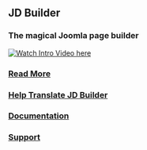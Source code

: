 ## JD Builder
### The magical Joomla page builder
[![Watch Intro Video here](https://www.joomdev.com/images/githubassets/builder-play.jpg)](https://www.youtube.com/watch?v=5xwaA-fphvc)
### [Read More](https://www.joomdev.com/jd-builder)
### [Help Translate JD Builder](https://github.com/joomdev/JD-Builder/wiki/Translations)
### [Documentation](https://docs.joomdev.com/category/jd-builder/)
### [Support](https://www.joomdev.com/forum/jd-builder)
